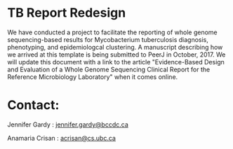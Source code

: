 # TB Report Redesign

We have conducted a project to facilitate the reporting of whole genome sequencing-based results for Mycobacterium tuberculosis diagnosis, phenotyping, and epidemiologcal clustering. A manuscript describing how we arrived at this template is being submitted to PeerJ in October, 2017. We will update this document with a link to the article  "Evidence-Based Design and Evaluation of a Whole Genome Sequencing Clinical Report for the Reference Microbiology Laboratory" when it comes online.

# Contact:

Jennifer Gardy : jennifer.gardy@bccdc.ca 

Anamaria Crisan : acrisan@cs.ubc.ca
